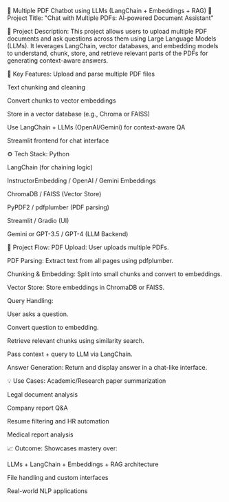 🧠 Multiple PDF Chatbot using LLMs (LangChain + Embeddings + RAG)
🔷 Project Title:
"Chat with Multiple PDFs: AI-powered Document Assistant"

📌 Project Description:
This project allows users to upload multiple PDF documents and ask questions across them using Large Language Models (LLMs). It leverages LangChain, vector databases, and embedding models to understand, chunk, store, and retrieve relevant parts of the PDFs for generating context-aware answers.

🚀 Key Features:
Upload and parse multiple PDF files

Text chunking and cleaning

Convert chunks to vector embeddings

Store in a vector database (e.g., Chroma or FAISS)

Use LangChain + LLMs (OpenAI/Gemini) for context-aware QA

Streamlit frontend for chat interface

⚙️ Tech Stack:
Python

LangChain (for chaining logic)

InstructorEmbedding / OpenAI / Gemini Embeddings

ChromaDB / FAISS (Vector Store)

PyPDF2 / pdfplumber (PDF parsing)

Streamlit / Gradio (UI)

Gemini or GPT-3.5 / GPT-4 (LLM Backend)

📁 Project Flow:
PDF Upload: User uploads multiple PDFs.

PDF Parsing: Extract text from all pages using pdfplumber.

Chunking & Embedding: Split into small chunks and convert to embeddings.

Vector Store: Store embeddings in ChromaDB or FAISS.

Query Handling:

User asks a question.

Convert question to embedding.

Retrieve relevant chunks using similarity search.

Pass context + query to LLM via LangChain.

Answer Generation: Return and display answer in a chat-like interface.

💡 Use Cases:
Academic/Research paper summarization

Legal document analysis

Company report Q&A

Resume filtering and HR automation

Medical report analysis

📈 Outcome:
Showcases mastery over:

LLMs + LangChain + Embeddings + RAG architecture

File handling and custom interfaces

Real-world NLP applications
